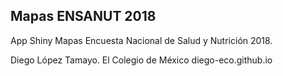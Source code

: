 ##  Mapas ENSANUT 2018

App Shiny Mapas Encuesta Nacional de Salud y Nutrición 2018.


Diego López Tamayo. El Colegio de México
diego-eco.github.io